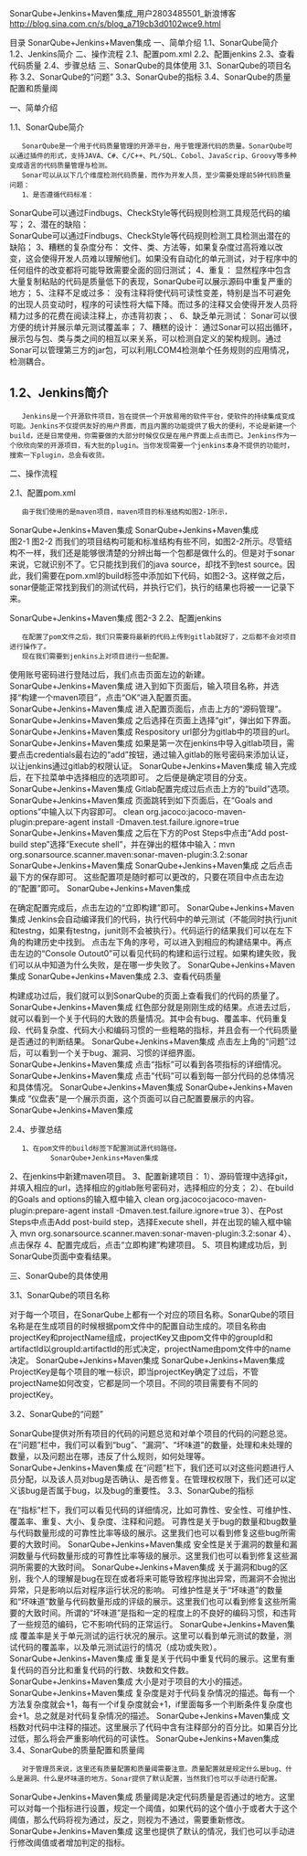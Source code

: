 

SonarQube+Jenkins+Maven集成_用户2803485501_新浪博客 
http://blog.sina.com.cn/s/blog_a719cb3d0102wce9.html

目录
SonarQube+Jenkins+Maven集成
一、简单介绍
1.1、SonarQube简介
1.2、Jenkins简介
二、操作流程
2.1、配置pom.xml
2.2、配置jenkins
2.3、查看代码质量
2.4、步骤总结
三、SonarQube的具体使用
3.1、SonarQube的项目名称
3.2、SonarQube的“问题”
3.3、SonarQube的指标
3.4、SonarQube的质量配置和质量阈


一、简单介绍

1.1、SonarQube简介

       SonarQube是一个用于代码质量管理的开源平台，用于管理源代码的质量。SonarQube可以通过插件的形式，支持JAVA、C#、C/C++、PL/SQL、Cobol、JavaScrip、Groovy等多种变成语言的代码质量管理与检测。
       Sonar可以从以下几个维度检测代码质量，而作为开发人员，至少需要处理前5钟代码质量问题：
       1、是否遵循代码标准：
SonarQube可以通过Findbugs、CheckStyle等代码规则检测工具规范代码的编写；
       2、潜在的缺陷：         
SonarQube可以通过Findbugs、CheckStyle等代码规则检测工具检测出潜在的缺陷；
       3、糟糕的复杂度分布：
文件、类、方法等，如果复杂度过高将难以改变，这会使得开发人员难以理解他们。如果没有自动化的单元测试，对于程序中的任何组件的改变都将可能导致需要全面的回归测试；
       4、重复：
显然程序中包含大量复制粘贴的代码是质量低下的表现，SonarQube可以展示源码中重复严重的地方；
       5、注释不足或过多：
没有注释将使代码可读性变差，特别是当不可避免的出现人员变动时，程序的可读性将大幅下降。而过多的注释又会使得开发人员将精力过多的花费在阅读注释上，亦违背初衷；、
       6、缺乏单元测试：
              Sonar可以很方便的统计并展示单元测试覆盖率；
       7、糟糕的设计：
通过Sonar可以招出循环，展示包与包、类与类之间的相互以来关系，可以检测自定义的架构规则。通过Sonar可以管理第三方的jar包，可以利用LCOM4检测单个任务规则的应用情况，检测耦合。
 
## 1.2、Jenkins简介

       Jenkins是一个开源软件项目，旨在提供一个开放易用的软件平台，使软件的持续集成变成可能。Jenkins不仅提供友好的用户界面，而且内置的功能提供了极大的便利，不论是新建一个build，还是日常使用，你需要做的大部分时候仅仅是在用户界面上点击而已。Jenkins作为一个欣欣向荣的开源项目，有大批的plugin。当你发现需要一个jenkins本身不提供的功能时，搜索一下plugin，总会有收货。
 
二、操作流程

2.1、配置pom.xml

       由于我们使用的是maven项目，maven项目的标准结构如图2-1所示，
SonarQube+Jenkins+Maven集成         SonarQube+Jenkins+Maven集成  
                       图2-1                                                       图2-2
而我们的项目结构可能和标准结构有些不同，如图2-2所示。尽管结构不一样，我们还是能够很清楚的分辨出每一个包都是做什么的。但是对于sonar来说，它就识别不了。它只能找到我们的java source，却找不到test source。因此，我们需要在pom.xml的build标签中添加如下代码，如图2-3。这样做之后，sonar便能正常找到我们的测试代码，并执行它们，执行的结果也将被一一记录下来。
 
SonarQube+Jenkins+Maven集成
图2-3
2.2、配置jenkins

       在配置了pom文件之后，我们只需要将最新的代码上传到gitlab就好了，之后都不会对项目进行操作了。
       现在我们需要到jenkins上对项目进行一些配置。
使用账号密码进行登陆过后，我们点击页面左边的新建。
SonarQube+Jenkins+Maven集成
进入到如下页面后，输入项目名称，并选择“构建一个maven项目”，点击“OK“进入配置页面。
SonarQube+Jenkins+Maven集成
进入配置页面后，点击上方的“源码管理”。
SonarQube+Jenkins+Maven集成
之后选择在页面上选择“git”，弹出如下界面。
SonarQube+Jenkins+Maven集成
Respository url部分为gitlab中的项目的url。
 SonarQube+Jenkins+Maven集成
如果是第一次在jenkins中导入gitlab项目，需要点击credentials最右边的“add”按钮，通过输入gitlab的账号密码来添加认证，以让jenkins通过gitlab的权限认证。
SonarQube+Jenkins+Maven集成
输入完成后，在下拉菜单中选择相应的选项即可。
之后便是确定项目的分支。
SonarQube+Jenkins+Maven集成
Gitlab配置完成过后点击上方的“build”选项。
SonarQube+Jenkins+Maven集成
       页面跳转到如下页面后，在“Goals and options”中输入以下内容即可。
clean org.jacoco:jacoco-maven-plugin:prepare-agent install -Dmaven.test.failure.ignore=true
SonarQube+Jenkins+Maven集成
之后在下方的Post Steps中点击“Add post-build step”选择“Execute shell”，并在弹出的框体中输入：mvn org.sonarsource.scanner.maven:sonar-maven-plugin:3.2:sonar
SonarQube+Jenkins+Maven集成
SonarQube+Jenkins+Maven集成
之后点击最下方的保存即可。
这些配置项是随时都可以更改的，只要在项目中点击左边的“配置”即可。
SonarQube+Jenkins+Maven集成
 
在确定配置完成后，点击左边的“立即构建”即可。
SonarQube+Jenkins+Maven集成
Jenkins会自动编译我们的代码，执行代码中的单元测试（不能同时执行junit和testng，如果有testng，junit则不会被执行）。代码运行的结果我们可以在左下角的构建历史中找到。
点击左下角的序号，可以进入到相应的构建结果中。再点击左边的“Console Outout0”可以看见代码的构建和运行过程。如果构建失败，我们可以从中知道为什么失败，是在哪一步失败了。
SonarQube+Jenkins+Maven集成
SonarQube+Jenkins+Maven集成
2.3、查看代码质量

构建成功过后，我们就可以到SonarQube的页面上查看我们的代码的质量了。
SonarQube+Jenkins+Maven集成
红色部分就是刚刚生成的结果。点进去过后，就可以看到一个关于代码的大致的质量情况。其中会有bug、覆盖率、代码重复段、代码复杂度、代码大小和编码习惯的一些粗略的指标，并且会有一个代码质量是否通过的判断结果。
SonarQube+Jenkins+Maven集成
点击左上角的“问题”过后，可以看到一个关于bug、漏洞、习惯的详细界面。
SonarQube+Jenkins+Maven集成
点击“指标”可以看到各项指标的详细情况。
SonarQube+Jenkins+Maven集成
点击“代码”可以看到每一部分代码的总体情况和具体情况。
SonarQube+Jenkins+Maven集成
SonarQube+Jenkins+Maven集成
“仪盘表”是一个展示页面，这个页面可以自己配置要展示的内容。
SonarQube+Jenkins+Maven集成
 
2.4、步骤总结

       1、在pom文件的build标签下配置测试源代码路径。
              SonarQube+Jenkins+Maven集成
2、在jenkins中新建maven项目。
3、配置新建项目：
1）、源码管理中选择git，并填入相应的url，选择相应的gitlab账号密码对，选择相应的分支；
2）、在build的Goals and options的输入框中输入 clean org.jacoco:jacoco-maven-plugin:prepare-agent install -Dmaven.test.failure.ignore=true
3）、在Post Steps中点击Add post-build step，选择Execute shell，并在出现的输入框中输入 mvn org.sonarsource.scanner.maven:sonar-maven-plugin:3.2:sonar
4）、点击保存
       4、配置完成后，点击“立即构建”构建项目。
       5、项目构建成功后，到SonarQube页面中查看结果。
 
三、SonarQube的具体使用

3.1、SonarQube的项目名称

对于每一个项目，在SonarQube上都有一个对应的项目名称。SonarQube的项目名称是在生成项目的时候根据pom文件中的配置自动生成的。项目名称由projectKey和projectName组成，projectKey又由pom文件中的groupId和artifactId以groupId:artifactId的形式决定，projectName由pom文件中的name决定。
SonarQube+Jenkins+Maven集成  SonarQube+Jenkins+Maven集成
ProjectKey是每个项目的唯一标识，即当projectKey确定了过后，不管projectName如何改变，它都是同一个项目。不同的项目需要有不同的projectKey。
 
3.2、SonarQube的“问题”

SonarQube提供对所有项目的代码的问题总览和对单个项目的代码的问题总览。在“问题”栏中，我们可以看到“bug”、“漏洞”、“坏味道”的数量，处理和未处理的数量，以及问题出在哪，违反了什么规则，如何处理等。
SonarQube+Jenkins+Maven集成
在“问题”栏下，我们还可以对这些问题进行人员分配，以及该人员对bug是否确认、是否修复。在管理权权限下，我们还可以定义该bug是否属于bug，以及bug的重要性。
3.3、SonarQube的指标

在“指标”栏下，我们可以看见代码的详细情况，比如可靠性、安全性、可维护性、覆盖率、重复、大小、复杂度、注释和问题。
可靠性是关于bug的数量和bug数量与代码数量形成的可靠性比率等级的展示。这里我们也可以看到修复这些bug所需要的大致时间。
SonarQube+Jenkins+Maven集成
安全性是关于漏洞的数量和漏洞数量与代码数量形成的可靠性比率等级的展示。这里我们也可以看到修复这些漏洞所需要的大致时间。
SonarQube+Jenkins+Maven集成
关于漏洞和bug的区别，我个人的理解是bug在现在或者将来可能导致程序抛出异常，而漏洞不会抛出异常，只是影响以后对程序运行状况的影响。
可维护性是关于“坏味道”的数量和“坏味道”数量与代码数量形成的评级的展示。这里我们也可以看到修复这些所需要的大致时间。所谓的“坏味道”是指和一定的程度上的不良好的编码习惯，和违背了一些规范的编码，它不影响代码的正常运行。
SonarQube+Jenkins+Maven集成
覆盖率是关于单元测试的运行状况的展示。这里可以看到单元测试的数量，测试代码的覆盖率，以及单元测试运行的情况（成功或失败）。
SonarQube+Jenkins+Maven集成
重复是关于代码中重复代码的展示。这里有重复代码的百分比和重复代码的行数、块数和文件数。
SonarQube+Jenkins+Maven集成
大小是对于项目的大小的描述。
SonarQube+Jenkins+Maven集成
复杂度是对于代码复杂情况的描述。每有一个方法复杂度就会+1，每有一个if复杂度就会+1，if里面每多一个判断条件复杂度也会+1。总之就是对代码复杂情况的描述。
SonarQube+Jenkins+Maven集成
文档数对代码中注释的描述。这里展示了代码中含有注释部分的百分比。如果百分比过低，那么将会严重影响代码的可读性。
SonarQube+Jenkins+Maven集成
3.4、SonarQube的质量配置和质量阈

       对于管理员来说，这里还有质量配置和质量阈需要注意。质量配置就是规定什么是bug、什么是漏洞、什么是坏味道的地方。Sonar提供了默认配置，当然我们也可以手动进行配置。
SonarQube+Jenkins+Maven集成
质量阈是决定代码质量是否通过的地方。这里可以对每一个指标进行设置，规定一个阈值，如果代码的这个值小于或者大于这个阈值，那么代码将视为通过，反之，则视为不通过，需要重新修改。
SonarQube+Jenkins+Maven集成
这里也提供了默认的情况，我们也可以手动进行修改阈值或者增加判定的指标。